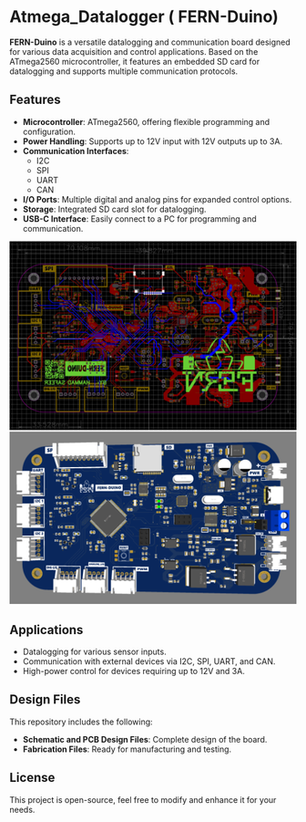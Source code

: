 # Atmega_Datalogger ( FERN-Duino)

**FERN-Duino** is a versatile datalogging and communication board designed for various data acquisition and control applications. Based on the ATmega2560 microcontroller, it features an embedded SD card for datalogging and supports multiple communication protocols.

## Features

- **Microcontroller**: ATmega2560, offering flexible programming and configuration.
- **Power Handling**: Supports up to 12V input with 12V outputs up to 3A.
- **Communication Interfaces**:
  - I2C
  - SPI
  - UART
  - CAN
- **I/O Ports**: Multiple digital and analog pins for expanded control options.
- **Storage**: Integrated SD card slot for datalogging.
- **USB-C Interface**: Easily connect to a PC for programming and communication.

![PCB](./images/PCB.png)
![PCB3d](./images/pcb3d.png)


## Applications

- Datalogging for various sensor inputs.
- Communication with external devices via I2C, SPI, UART, and CAN.
- High-power control for devices requiring up to 12V and 3A.

## Design Files

This repository includes the following:
- **Schematic and PCB Design Files**: Complete design of the board.
- **Fabrication Files**: Ready for manufacturing and testing.

## License

This project is open-source, feel free to modify and enhance it for your needs.
